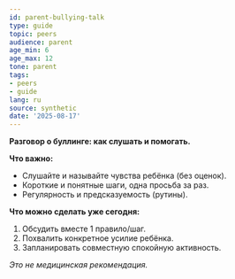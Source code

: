 ```yaml
---
id: parent-bullying-talk
type: guide
topic: peers
audience: parent
age_min: 6
age_max: 12
tone: parent
tags:
- peers
- guide
lang: ru
source: synthetic
date: '2025-08-17'
---
```

**Разговор о буллинге: как слушать и помогать.**

**Что важно:**
- Слушайте и называйте чувства ребёнка (без оценок).
- Короткие и понятные шаги, одна просьба за раз.
- Регулярность и предсказуемость (рутины).

**Что можно сделать уже сегодня:**
1) Обсудить вместе 1 правило/шаг.
2) Похвалить конкретное усилие ребёнка.
3) Запланировать совместную спокойную активность.

_Это не медицинская рекомендация._
